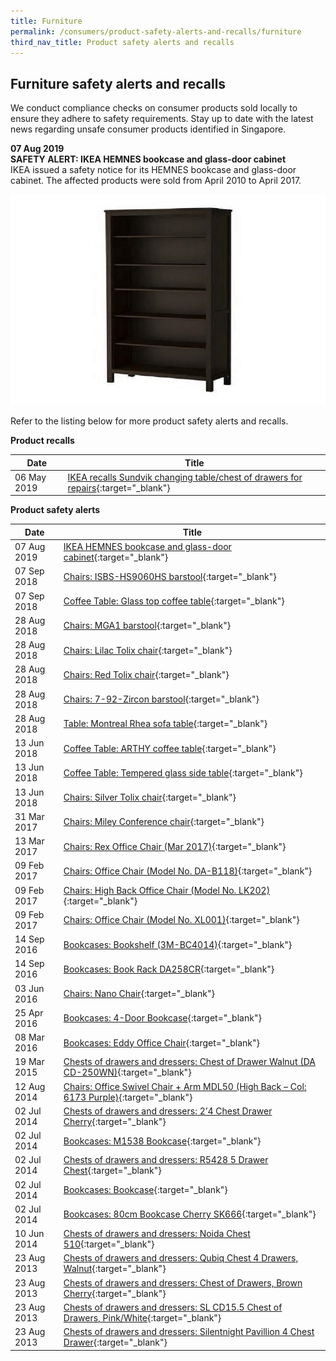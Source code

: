 ```yaml
---
title: Furniture
permalink: /consumers/product-safety-alerts-and-recalls/furniture
third_nav_title: Product safety alerts and recalls
---
```

## Furniture safety alerts and recalls
We conduct compliance checks on consumer products sold locally to ensure they adhere to safety requirements. Stay up to date with the latest news regarding unsafe consumer products identified in Singapore.

**07 Aug 2019**<br>
**SAFETY ALERT: IKEA HEMNES bookcase and glass-door cabinet**<br>
IKEA issued a safety notice for its HEMNES bookcase and glass-door cabinet. The affected products were sold from April 2010 to April 2017.

<img src="/images/product-safety-alerts-and-recalls/furniture/ikea-hemnes-bookcase.png" alt="Ikea Hemnes bookcase 1" style="width:546px;height:337px;"><br>

Refer to the listing below for more product safety alerts and recalls.

**Product recalls**

|Date|Title|
|---|---|
|06 May 2019|[IKEA recalls Sundvik changing table/chest of drawers for repairs](/consumers/03-product-safety-alerts-and-recalls/furniture/furniture-recall-2019-05-06-ikea-recalls-sundvik-changing-table-chest-of-drawers-for-repairs.pdf){:target="_blank"}|

**Product safety alerts**

|Date|Title|
|---|---|
|07 Aug 2019|[IKEA HEMNES bookcase and glass-door cabinet](/consumers/03-product-safety-alerts-and-recalls/furniture/furniture-alert-2019-08-07-ikea-hemnes-bookcase-and-glass-door-cabinet.pdf){:target="_blank"}|
|07 Sep 2018|[Chairs: ISBS-HS9060HS barstool](/consumers/03-product-safety-alerts-and-recalls/furniture/furniture-alert-2018-09-07-isbs-hs9060hs-barstool-red.pdf){:target="_blank"}|
|07 Sep 2018|[Coffee Table: Glass top coffee table](/consumers/03-product-safety-alerts-and-recalls/furniture/furniture-alert-2018-09-07-glass-top-coffee-table.pdf){:target="_blank"}|
|28 Aug 2018|[Chairs: MGA1 barstool](/consumers/03-product-safety-alerts-and-recalls/furniture/furniture-alert-2018-08-28-mga1-barstool.pdf){:target="_blank"}|
|28 Aug 2018|[Chairs: Lilac Tolix chair](/consumers/03-product-safety-alerts-and-recalls/furniture/furniture-alert-2018-08-28-lilac-tolix-chair.pdf){:target="_blank"}|
|28 Aug 2018|[Chairs: Red Tolix chair](/consumers/03-product-safety-alerts-and-recalls/furniture/furniture-alert-2018-08-28-red-tolix-chair.pdf){:target="_blank"}|
|28 Aug 2018|[Chairs: 7-92-Zircon barstool](/consumers/03-product-safety-alerts-and-recalls/furniture/furniture-alert-2018-08-28-7-92-zircon-barstool.pdf){:target="_blank"}|
|28 Aug 2018|[Table: Montreal Rhea sofa table](/consumers/03-product-safety-alerts-and-recalls/furniture/furniture-alert-2018-08-28-montreal-rhea-sofa-table.pdf){:target="_blank"}|
|13 Jun 2018|[Coffee Table: ARTHY coffee table](/consumers/03-product-safety-alerts-and-recalls/furniture/furniture-alert-2018-06-13-arthy-coffee-table.pdf){:target="_blank"}|
|13 Jun 2018|[Coffee Table: Tempered glass side table](/consumers/03-product-safety-alerts-and-recalls/furniture/furniture-alert-2018-06-13-tempered-glass-side-table-black.pdf){:target="_blank"}|
|13 Jun 2018|[Chairs: Silver Tolix chair](/consumers/03-product-safety-alerts-and-recalls/furniture/furniture-alert-2018-06-13-tolix-chair-industrial-silver.pdf){:target="_blank"}|
|31 Mar 2017|[Chairs: Miley Conference chair](/consumers/03-product-safety-alerts-and-recalls/furniture/furniture-alert-2017-03-31-miley-conference-chair.pdf){:target="_blank"}|
|13 Mar 2017|[Chairs: Rex Office Chair (Mar 2017)](/consumers/03-product-safety-alerts-and-recalls/furniture/furniture-alert-2017-03-13-rex-office-chair.pdf){:target="_blank"}|
|09 Feb 2017|[Chairs: Office Chair (Model No. DA-B118)](/consumers/03-product-safety-alerts-and-recalls/furniture/furniture-alert-2017-02-09-office-chair-model-da-b118.pdf){:target="_blank"}|
|09 Feb 2017|[Chairs: High Back Office Chair (Model No. LK202)](/consumers/03-product-safety-alerts-and-recalls/furniture/furniture-alert-2017-02-09-high-back-office-chair-model-lk202.pdf){:target="_blank"}|
|09 Feb 2017|[Chairs: Office Chair (Model No. XL001)](/consumers/03-product-safety-alerts-and-recalls/furniture/furniture-alert-2017-02-09-office-chair-model-xl001.pdf){:target="_blank"}|
|14 Sep 2016|[Bookcases: Bookshelf (3M-BC4014)](/consumers/03-product-safety-alerts-and-recalls/furniture/furniture-alert-2016-09-14-bookshelf-3m-bc4014.pdf){:target="_blank"}|
|14 Sep 2016|[Bookcases: Book Rack DA258CR](/consumers/03-product-safety-alerts-and-recalls/furniture/furniture-alert-2016-09-14-book-rack-da258cr.pdf){:target="_blank"}|
|03 Jun 2016|[Chairs: Nano Chair](/consumers/03-product-safety-alerts-and-recalls/furniture/furniture-alert-2016-06-03-nano-chair.pdf){:target="_blank"}|
|25 Apr 2016|[Bookcases: 4-Door Bookcase](/consumers/03-product-safety-alerts-and-recalls/furniture/furniture-alert-2016-04-25-4-door-bookcase.pdf){:target="_blank"}|
|08 Mar 2016|[Bookcases: Eddy Office Chair](/consumers/03-product-safety-alerts-and-recalls/furniture/furniture-alert-2016-03-08-eddy-office-chair.pdf){:target="_blank"}|
|19 Mar 2015|[Chests of drawers and dressers: Chest of Drawer Walnut (DA CD-250WN)](/consumers/03-product-safety-alerts-and-recalls/furniture/furniture-alert-2015-03-19-chest-of-drawer-walnut-da-cd-250wn.pdf){:target="_blank"}|
|12 Aug 2014|[Chairs: Office Swivel Chair + Arm MDL50 (High Back – Col: 6173 Purple)](/consumers/03-product-safety-alerts-and-recalls/furniture/furniture-alert-2014-08-12-office-swivel-chair-arm-mdl50.pdf){:target="_blank"}|
|02 Jul 2014|[Chests of drawers and dressers: 2’4 Chest Drawer Cherry](/consumers/03-product-safety-alerts-and-recalls/furniture/furniture-alert-2014-07-02-2-4-chest-drawer-cherry.pdf){:target="_blank"}|
|02 Jul 2014|[Bookcases: M1538 Bookcase](/consumers/03-product-safety-alerts-and-recalls/furniture/furniture-alert-2014-07-02-m1538-bookcase.pdf){:target="_blank"}|
|02 Jul 2014|[Chests of drawers and dressers: R5428 5 Drawer Chest](/consumers/03-product-safety-alerts-and-recalls/furniture/furniture-alert-2014-07-02-r5428-5-drawer-chest.pdf){:target="_blank"}|
|02 Jul 2014|[Bookcases: Bookcase](/consumers/03-product-safety-alerts-and-recalls/furniture/furniture-alert-2014-07-02-bookcase.pdf){:target="_blank"}|
|02 Jul 2014|[Bookcases: 80cm Bookcase Cherry SK666](/consumers/03-product-safety-alerts-and-recalls/furniture/furniture-alert-2014-07-02-80cm-bookcase-cherry.pdf){:target="_blank"}|
|10 Jun 2014|[Chests of drawers and dressers: Noida Chest 510](/consumers/03-product-safety-alerts-and-recalls/furniture/furniture-alert-2014-06-10-noida-chest-510.pdf){:target="_blank"}|
|23 Aug 2013|[Chests of drawers and dressers: Qubiq Chest 4 Drawers, Walnut](/consumers/03-product-safety-alerts-and-recalls/furniture/furniture-alert-2013-08-23-qubiq-chest-4-drawers-walnut.pdf){:target="_blank"}|
|23 Aug 2013|[Chests of drawers and dressers: Chest of Drawers, Brown Cherry](/consumers/03-product-safety-alerts-and-recalls/furniture/furniture-alert-2013-08-23-chest-of-drawers-brown-cherry.pdf){:target="_blank"}|
|23 Aug 2013|[Chests of drawers and dressers: SL CD15.5 Chest of Drawers, Pink/White](/consumers/03-product-safety-alerts-and-recalls/furniture/furniture-alert-2013-08-23-sl-cd15-5-chest-of-drawers.pdf){:target="_blank"}|
|23 Aug 2013|[Chests of drawers and dressers: Silentnight Pavillion 4 Chest Drawer](/consumers/03-product-safety-alerts-and-recalls/furniture/furniture-alert-2013-08-23-silentnight-pavillion-4-chest-drawer.pdf){:target="_blank"}|























